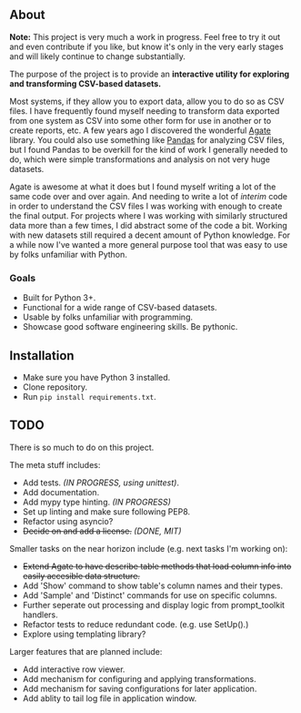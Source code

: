 ## About

**Note:** This project is very much a work in progress. Feel free to try it out
and even contribute if you like, but know it's only in the very early stages
and will likely continue to change substantially.

The purpose of the project is to provide an **interactive utility for exploring
and transforming CSV-based datasets.**

Most systems, if they allow you to export data, allow you to do so as CSV
files. I have frequently found myself needing to transform data exported from
one system as CSV into some other form for use in another or to create reports,
etc. A few years ago I discovered the wonderful
[Agate](https://github.com/wireservice/agate) library. You could also use
something like [Pandas](https://pandas.pydata.org) for analyzing CSV files, but
I found Pandas to be overkill for the kind of work I generally needed to do,
which were simple transformations and analysis on not very huge datasets.

Agate is awesome at what it does but I found myself writing a lot of the same
code over and over again. And needing to write a lot of _interim_ code in order
to understand the CSV files I was working with enough to create the final
output. For projects where I was working with similarly structured data more
than a few times, I did abstract some of the code a bit. Working with new
datasets still required a decent amount of Python knowledge. For a while now
I've wanted a more general purpose tool that was easy to use by folks
unfamiliar with Python. 

### Goals

- Built for Python 3+.
- Functional for a wide range of CSV-based datasets.
- Usable by folks unfamiliar with programming.
- Showcase good software engineering skills. Be pythonic.

## Installation

- Make sure you have Python 3 installed. 
- Clone repository.
- Run `pip install requirements.txt`.

## TODO

There is so much to do on this project. 

The meta stuff includes:

- Add tests. _(IN PROGRESS, using unittest)_.
- Add documentation.
- Add mypy type hinting. _(IN PROGRESS)_
- Set up linting and make sure following PEP8.
- Refactor using asyncio?
- ~~Decide on and add a license.~~ _(DONE, MIT)_

Smaller tasks on the near horizon include (e.g. next tasks I'm working on):

- ~~Extend Agate to have describe table methods that load column info into easily
  accesible data structure.~~
- Add 'Show' command to show table's column names and their types.
- Add 'Sample' and 'Distinct' commands for use on specific columns.
- Further seperate out processing and display logic from prompt_toolkit handlers.
- Refactor tests to reduce redundant code. (e.g. use SetUp().)
- Explore using templating library?

Larger features that are planned include:

- Add interactive row viewer.
- Add mechanism for configuring and applying transformations.
- Add mechanism for saving configurations for later application.
- Add ablity to tail log file in application window.

